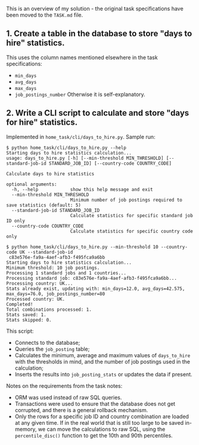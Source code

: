 This is an overview of my solution - the original task specifications have been moved to the `TASK.md` file.

## 1. Create a table in the database to store "days to hire" statistics. 

This uses the column names mentioned elsewhere in the task specifications:
- `min_days`
- `avg_days`
- `max_days`
- `job_postings_number`
Otherwise it is self-explanatory.

## 2. Write a CLI script to calculate and store "days for hire" statistics.

Implemented in `home_task/cli/days_to_hire.py`. Sample run:

```
$ python home_task/cli/days_to_hire.py --help
Starting days to hire statistics calculation...
usage: days_to_hire.py [-h] [--min-threshold MIN_THRESHOLD] [--standard-job-id STANDARD_JOB_ID] [--country-code COUNTRY_CODE]

Calculate days to hire statistics

optional arguments:
  -h, --help            show this help message and exit
  --min-threshold MIN_THRESHOLD
                        Minimum number of job postings required to save statistics (default: 5)
  --standard-job-id STANDARD_JOB_ID
                        Calculate statistics for specific standard job ID only
  --country-code COUNTRY_CODE
                        Calculate statistics for specific country code only
```
```
$ python home_task/cli/days_to_hire.py --min-threshold 10 --country-code UK --standard-job-id
 c83e576e-fa9a-4aef-afb3-f495fca9a6bb
Starting days to hire statistics calculation...
Minimum threshold: 10 job postings.
Processing 1 standard jobs and 1 countries...
Processing standard job: c83e576e-fa9a-4aef-afb3-f495fca9a6bb...
Processing country: UK...
Stats already exist, updating with: min_days=12.0, avg_days=42.575, max_days=76.0, job_postings_number=80
Processed country: UK.
Completed!
Total combinations processed: 1.
Stats saved: 1.
Stats skipped: 0.
```

This script:
- Connects to the database;
- Queries the `job_posting` table;
- Calculates the minimum, average and maximum values of `days_to_hire` with the thresholds in mind, and the number of job postings used in the calculation;
- Inserts the results into `job_posting_stats` or updates the data if present.

Notes on the requirements from the task notes:
- ORM was used instead of raw SQL queries.
- Transactions were used to ensure that the database does not get corrupted, and there is a general rollback mechanism.
- Only the rows for a specific job ID and country combination are loaded at any given time. If in the real world that is still too large to be saved in-memory, we can move the calculations to raw SQL, using the `percentile_disc()` function to get the 10th and 90th percentiles.
